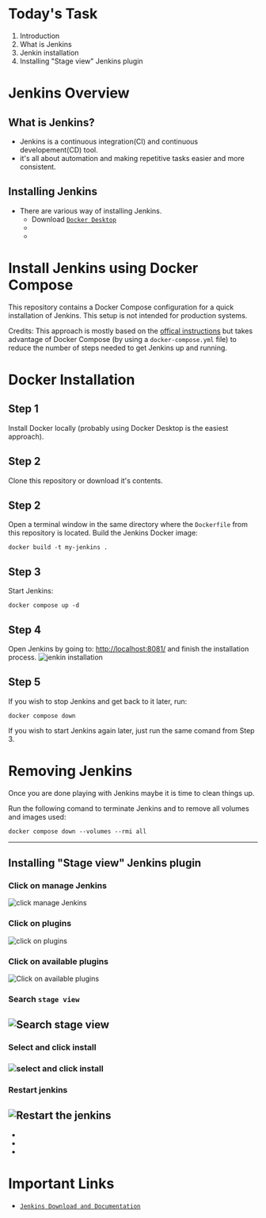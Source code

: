 # Today's Task

1. Introduction
2. What is Jenkins
3. Jenkin installation
4. Installing "Stage view" Jenkins plugin

# Jenkins Overview

## What is Jenkins?

- Jenkins is a continuous integration(CI) and continuous developement(CD) tool.
- it's all about automation and making repetitive tasks easier and more consistent.

## Installing Jenkins

- There are various way of installing Jenkins.
  - Download [`Docker Desktop`](https://www.docker.com/products/docker-desktop/)
  -
  -

# Install Jenkins using Docker Compose

This repository contains a Docker Compose configuration for a quick installation of Jenkins. This setup is not intended for production systems.

Credits: This approach is mostly based on the [offical instructions](https://www.jenkins.io/doc/book/installing/docker/) but takes advantage of Docker Compose (by using a `docker-compose.yml` file) to reduce the number of steps needed to get Jenkins up and running.

# Docker Installation

## Step 1

Install Docker locally (probably using Docker Desktop is the easiest approach).

## Step 2

Clone this repository or download it's contents.

## Step 2

Open a terminal window in the same directory where the `Dockerfile` from this repository is located. Build the Jenkins Docker image:

```
docker build -t my-jenkins .
```

## Step 3

Start Jenkins:

```
docker compose up -d
```

## Step 4

Open Jenkins by going to: [http://localhost:8081/](http://localhost:8081/) and finish the installation process.
![jenkin installation](./img/localhost-jenkins-installation.png)

## Step 5

If you wish to stop Jenkins and get back to it later, run:

```
docker compose down
```

If you wish to start Jenkins again later, just run the same comand from Step 3.

# Removing Jenkins

Once you are done playing with Jenkins maybe it is time to clean things up.

Run the following comand to terminate Jenkins and to remove all volumes and images used:

```
docker compose down --volumes --rmi all
```

---

## Installing "Stage view" Jenkins plugin

### Click on manage Jenkins

![click manage Jenkins](./img/click-manage-jenkins.png)

### Click on plugins

![click on plugins](./img/click-on-plugins.png)

### Click on available plugins

![Click on available plugins](./img/click-on-available-plugins.png)

### Search `stage view`

## ![Search stage view](./img/search-stage-view.png)

### Select and click install

### ![select and click install](./img/select-and-click-install.png)

### Restart jenkins

## ![Restart the jenkins](./img/restart-jenkins.png)

-
-
-

# Important Links

- [`Jenkins Download and Documentation`](https://www.jenkins.io/)
